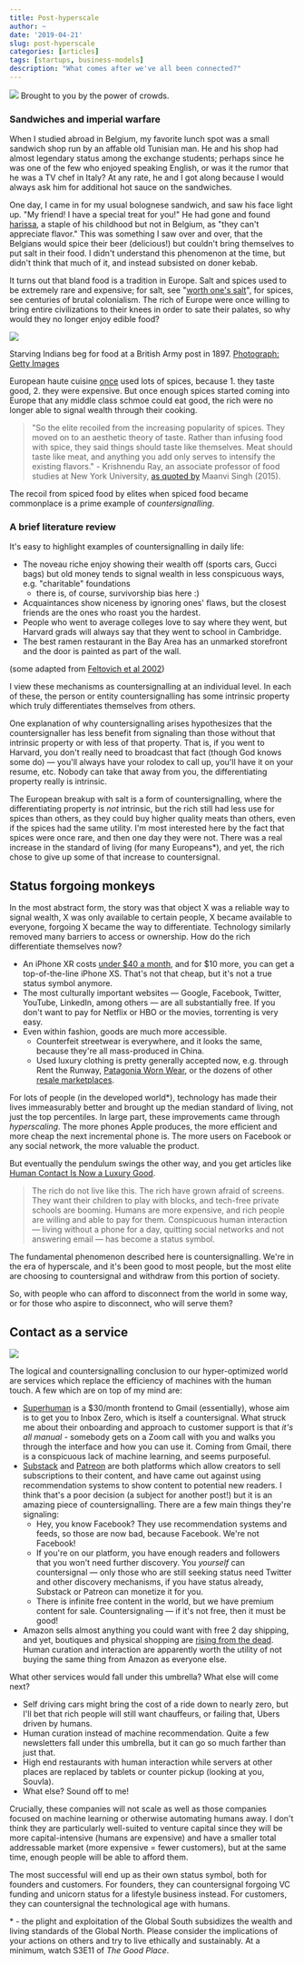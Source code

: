 ```yaml
---
title: Post-hyperscale
author: ~
date: '2019-04-21'
slug: post-hyperscale
categories: [articles]
tags: [startups, business-models]
description: "What comes after we've all been connected?"
---
```


![](/static/Untitled-392a69bd-8d70-4f62-9432-c15d23a3dfee.png)
Brought to you by the power of crowds.

### Sandwiches and imperial warfare

When I studied abroad in Belgium, my favorite lunch spot was a small sandwich shop run by an affable old Tunisian man. He and his shop had almost legendary status among the exchange students; perhaps since he was one of the few who enjoyed speaking English, or was it the rumor that he was a TV chef in Italy? At any rate, he and I got along because I would always ask him for additional hot sauce on the sandwiches.

One day, I came in for my usual bolognese sandwich, and saw his face light up. "My friend! I have a special treat for you!" He had gone and found [harissa](https://en.wikipedia.org/wiki/Harissa), a staple of his childhood but not in Belgium, as "they can't appreciate flavor." This was something I saw over and over, that the Belgians would spice their beer (delicious!) but couldn't bring themselves to put salt in their food. I didn't understand this phenomenon at the time, but didn't think that much of it, and instead subsisted on doner kebab.

It turns out that bland food is a tradition in Europe. Salt and spices used to be extremely rare and expensive; for salt, see "[worth one's salt](https://www.history.com/news/where-did-the-expression-worth-ones-salt-come-from)", for spices, see centuries of brutal colonialism. The rich of Europe were once willing to bring entire civilizations to their knees in order to sate their palates, so why would they no longer enjoy edible food?

![](/static/Untitled-e8a22d3d-a85f-4137-ad59-5436fb8ab568.png)

Starving Indians beg for food at a British Army post in 1897. [Photograph: Getty Images](https://www.irishtimes.com/culture/books/inglorious-empire-india-strikes-back-1.3004235)

European haute cuisine [once](https://www.npr.org/sections/thesalt/2015/03/26/394339284/how-snobbery-helped-take-the-spice-out-of-european-cooking) used lots of spices, because 1. they taste good, 2. they were expensive. But once enough spices started coming into Europe that any middle class schmoe could eat good, the rich were no longer able to signal wealth through their cooking.

> "So the elite recoiled from the increasing popularity of spices. They moved on to an aesthetic theory of taste. Rather than infusing food with spice, they said things should taste like themselves. Meat should taste like meat, and anything you add only serves to intensify the existing flavors."  - Krishnendu Ray, an associate professor of food studies at New York University, [as quoted by](https://www.npr.org/sections/thesalt/2015/03/26/394339284/how-snobbery-helped-take-the-spice-out-of-european-cooking) Maanvi Singh (2015).

The recoil from spiced food by elites when spiced food became commonplace is a prime example of *countersignalling*.

### A brief literature review

It's easy to highlight examples of countersignalling in daily life:

- The noveau riche enjoy showing their wealth off (sports cars, Gucci bags) but old money tends to signal wealth in less conspicuous ways, e.g. "charitable" foundations
    - there is, of course, survivorship bias here :)
- Acquaintances show niceness by ignoring ones' flaws, but the closest friends are the ones who roast you the hardest.
- People who went to average colleges love to say where they went, but Harvard grads will always say that they went to school in Cambridge.
- The best ramen restaurant in the Bay Area has an unmarked storefront and the door is painted as part of the wall.

(some adapted from [Feltovich et al 2002](https://kelley.iu.edu/riharbau/cs-randfinal.pdf))

I view these mechanisms as countersignalling at an individual level. In each of these, the person or entity countersignalling has some intrinsic property which truly differentiates themselves from others.

One explanation of why countersignalling arises hypothesizes that the countersignaller has less benefit from signaling than those without that intrinsic property or with less of that property. That is, if you went to Harvard, you don't really need to broadcast that fact (though God knows some do) — you'll always have your rolodex to call up, you'll have it on your resume, etc. Nobody can take that away from you, the differentiating property really is intrinsic.

The European breakup with salt is a form of countersignalling, where the differentiating property is *not* intrinsic, but the rich still had less use for spices than others, as they could buy higher quality meats than others, even if the spices had the same utility. I'm most interested here by the fact that spices were once rare, and then one day they were not. There was a real increase in the standard of living (for many Europeans\*), and yet, the rich chose to give up some of that increase to countersignal.

## Status forgoing monkeys

In the most abstract form, the story was that object X was a reliable way to signal wealth, X was only available to certain people, X became available to everyone, forgoing X became the way to differentiate. Technology similarly removed many barriers to access or ownership. How do the rich differentiate themselves now?

- An iPhone XR costs [under $40 a month](https://www.apple.com/shop/buy-iphone/iphone-xs?step=familySelect), and for $10 more, you can get a top-of-the-line iPhone XS. That's not that cheap, but it's not a true status symbol anymore.
- The most culturally important websites — Google, Facebook, Twitter, YouTube, LinkedIn, among others — are all substantially free. If you don't want to pay for Netflix or HBO or the movies, torrenting is very easy.
- Even within fashion, goods are much more accessible.
    - Counterfeit streetwear is everywhere, and it looks the same, because they're all mass-produced in China.
    - Used luxury clothing is pretty generally accepted now, e.g. through Rent the Runway, [Patagonia Worn Wear](https://wornwear.patagonia.com/), or the dozens of other [resale marketplaces](http://www.thefashionlaw.com/home/lvmh-makes-more-than-the-entire-luxury-resale-market-but-do-not-discount-the-power-of-a-pre-owned-bag).

For lots of people (in the developed world\*), technology has made their lives immeasurably better and brought up the median standard of living, not just the top percentiles. In large part, these improvements came through *hyperscaling*. The more phones Apple produces, the more efficient and more cheap the next incremental phone is. The more users on Facebook or any social network, the more valuable the product.

But eventually the pendulum swings the other way, and you get articles like [Human Contact Is Now a Luxury Good](https://www.nytimes.com/2019/03/23/sunday-review/human-contact-luxury-screens.html).

> The rich do not live like this. The rich have grown afraid of screens. They want their children to play with blocks, and tech-free private schools are booming. Humans are more expensive, and rich people are willing and able to pay for them. Conspicuous human interaction — living without a phone for a day, quitting social networks and not answering email — has become a status symbol.

The fundamental phenomenon described here is countersignalling. We're in the era of hyperscale, and it's been good to most people, but the most elite are choosing to countersignal and withdraw from this portion of society.

So, with people who can afford to disconnect from the world in some way, or for those who aspire to disconnect, who will serve them?

## Contact as a service

![](/static/photo-1530638886726-284cde15fcbc.jpeg)

The logical and countersignalling conclusion to our hyper-optimized world are services which replace the efficiency of machines with the human touch. A few which are on top of my mind are:

- [Superhuman](https://superhuman.com/) is a $30/month frontend to Gmail (essentially), whose aim is to get you to Inbox Zero, which is itself a countersignal. What struck me about their onboarding and approach to customer support is that *it's all manual* - somebody gets on a Zoom call with you and walks you through the interface and how you can use it. Coming from Gmail, there is a conspicuous lack of machine learning, and seems purposeful.
- [Substack](https://on.substack.com/p/why-we-have-a-leaderboard) and [Patreon](https://blog.patreon.com/why-isnt-patreon-discovery-platform/) are both platforms which allow creators to sell subscriptions to their content, and have came out against using recommendation systems to show content to potential new readers. I think that's a poor decision (a subject for another post!) but it is an amazing piece of countersignalling. There are a few main things they're signaling:
    - Hey, you know Facebook? They use recommendation systems and feeds, so those are now bad, because Facebook. We're not Facebook!
    - If you're on our platform, you have enough readers and followers that you won't need further discovery. You *yourself* can countersignal — only those who are still seeking status need Twitter and other discovery mechanisms, if you have status already, Substack or Patreon can monetize it for you.
    - There is infinite free content in the world, but we have premium content for sale. Countersignaling — if it's not free, then it must be good!
- Amazon sells almost anything you could want with free 2 day shipping, and yet, boutiques and physical shopping are [rising from the dead](https://medium.com/ipg-media-lab/the-renaissance-of-physical-retail-206431aad1bchttps://medium.com/ipg-media-lab/the-renaissance-of-physical-retail-206431aad1bc). Human curation and interaction are apparently worth the utility of not buying the same thing from Amazon as everyone else.

What other services would fall under this umbrella? What else will come next?

- Self driving cars might bring the cost of a ride down to nearly zero, but I'll bet that rich people will still want chauffeurs, or failing that, Ubers driven by humans.
- Human curation instead of machine recommendation. Quite a few newsletters fall under this umbrella, but it can go so much farther than just that.
- High end restaurants with human interaction while servers at other places are replaced by tablets or counter pickup (looking at you, Souvla).
- What else? Sound off to me!

Crucially, these companies will not scale as well as those companies focused on machine learning or otherwise automating humans away. I don't think they are particularly well-suited to venture capital since they will be more capital-intensive (humans are expensive) and have a smaller total addressable market (more expensive = fewer customers), but at the same time, enough people will be able to afford them.

The most successful will end up as their own status symbol, both for founders and customers. For founders, they can countersignal forgoing VC funding and unicorn status for a lifestyle business instead. For customers, they can countersignal the technological age with humans.

\* - the plight and exploitation of the Global South subsidizes the wealth and living standards of the Global North. Please consider the implications of your actions on others and try to live ethically and sustainably. At a minimum, watch S3E11 of *The Good Place*.